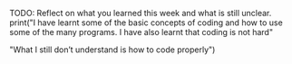 TODO: Reflect on what you learned this week and what is still unclear.
print("I have learnt some of the basic concepts of coding and how to use some of the many programs. I have also learnt that coding is not hard"

"What I still don’t understand is how to code properly")
